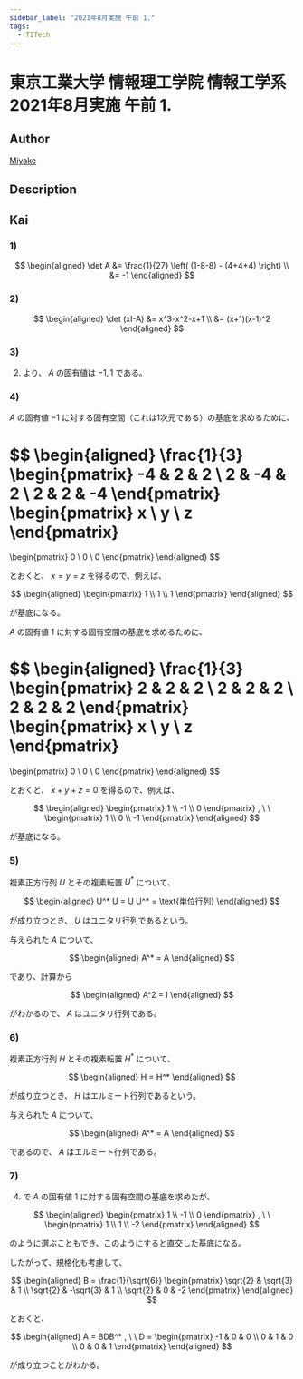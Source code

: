 ```yaml
---
sidebar_label: "2021年8月実施 午前 1."
tags:
  - TITech
---
```

# 東京工業大学 情報理工学院 情報工学系 2021年8月実施 午前 1.

## **Author**
[Miyake](https://miyake.github.io/exams/index.html)

## **Description**

## **Kai**
### 1)

$$
  \begin{aligned}
  \det A
  &= \frac{1}{27} \left( (1-8-8) - (4+4+4) \right)
  \\
  &= -1
  \end{aligned}
$$

### 2)

$$
  \begin{aligned}
  \det (xI-A)
  &= x^3-x^2-x+1
  \\
  &= (x+1)(x-1)^2
  \end{aligned}
$$

### 3)
2) より、 $A$ の固有値は $-1, 1$ である。

### 4)
$A$ の固有値 $-1$ に対する固有空間（これは1次元である）の基底を求めるために、

$$
\begin{aligned}
\frac{1}{3} \begin{pmatrix} -4 & 2 & 2 \\ 2 & -4 & 2 \\ 2 & 2 & -4 \end{pmatrix}
\begin{pmatrix} x \\ y \\ z \end{pmatrix}
=
\begin{pmatrix} 0 \\ 0 \\ 0 \end{pmatrix}
\end{aligned}
$$

とおくと、 $x=y=z$ を得るので、例えば、

$$
\begin{aligned}
\begin{pmatrix} 1 \\ 1 \\ 1 \end{pmatrix}
\end{aligned}
$$

が基底になる。

$A$ の固有値 $1$ に対する固有空間の基底を求めるために、

$$
\begin{aligned}
\frac{1}{3} \begin{pmatrix} 2 & 2 & 2 \\ 2 & 2 & 2 \\ 2 & 2 & 2 \end{pmatrix}
\begin{pmatrix} x \\ y \\ z \end{pmatrix}
=
\begin{pmatrix} 0 \\ 0 \\ 0 \end{pmatrix}
\end{aligned}
$$

とおくと、 $x+y+z=0$ を得るので、例えば、

$$
\begin{aligned}
\begin{pmatrix} 1 \\ -1 \\ 0 \end{pmatrix}
, \ \ 
\begin{pmatrix} 1 \\ 0 \\ -1 \end{pmatrix}
\end{aligned}
$$

が基底になる。

### 5)
複素正方行列 $U$ とその複素転置 $U^*$ について、

$$
\begin{aligned}
U^* U = U U^* = \text{単位行列}
\end{aligned}
$$

が成り立つとき、 $U$ はユニタリ行列であるという。

与えられた $A$ について、

$$
\begin{aligned}
A^* = A
\end{aligned}
$$

であり、計算から

$$
\begin{aligned}
A^2 = I
\end{aligned}
$$

がわかるので、 $A$ はユニタリ行列である。

### 6)
複素正方行列 $H$ とその複素転置 $H^*$ について、

$$
\begin{aligned}
H = H^*
\end{aligned}
$$

が成り立つとき、 $H$ はエルミート行列であるという。

与えられた $A$ について、

$$
\begin{aligned}
A^* = A
\end{aligned}
$$

であるので、 $A$ はエルミート行列である。

### 7)
4) で $A$ の固有値 $1$ に対する固有空間の基底を求めたが、

$$
\begin{aligned}
\begin{pmatrix} 1 \\ -1 \\ 0 \end{pmatrix}
, \ \ 
\begin{pmatrix} 1 \\ 1 \\ -2 \end{pmatrix}
\end{aligned}
$$

のように選ぶこともでき、このようにすると直交した基底になる。

したがって、規格化も考慮して、

$$
\begin{aligned}
B
= \frac{1}{\sqrt{6}} \begin{pmatrix}
\sqrt{2} & \sqrt{3} & 1 \\ \sqrt{2} & -\sqrt{3} & 1 \\ \sqrt{2} & 0 & -2 \end{pmatrix}
\end{aligned}
$$

とおくと、

$$
\begin{aligned}
A = BDB^*
, \ \ 
D = \begin{pmatrix} -1 & 0 & 0 \\ 0 & 1 & 0 \\ 0 & 0 & 1 \end{pmatrix}
\end{aligned}
$$

が成り立つことがわかる。